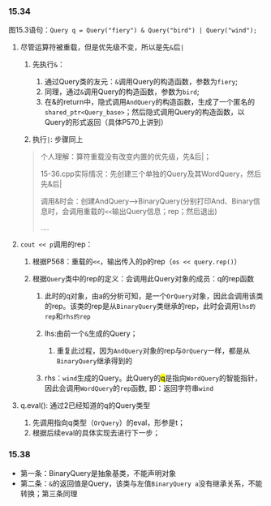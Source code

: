 ### 15.34
图15.3语句：`Query q = Query("fiery") & Query("bird") | Query("wind");`
1. 尽管运算符被重载，但是优先级不变，所以是先`&`后`|`
    
    1. 先执行`&`：
        
        1. 通过Query类的友元：`&`调用Query的构造函数，参数为`fiery`;
        2. 同理，通过`&`调用Query的构造函数，参数为`bird`;
        3. 在&的return中，隐式调用`AndQuery`的构造函数，生成了一个匿名的`shared_ptr<Query_base>`；然后隐式调用Query的构造函数，以Query的形式返回（具体P570上讲到）
    2. 执行`|`: 步骤同上
    > 个人理解：算符重载没有改变内置的优先级，先&后|；
    >
    > 15-36.cpp实际情况：先创建三个单独的Query及其WordQuery，然后先&后|
    >
    > 调用&时会：创建AndQuery——>BinaryQuery(分别打印And、Binary信息时，会调用重载的`<<`输出Query信息；rep；然后退出)
    >
    >....  

2. `cout << p`调用的rep：

    1. 根据P568：重载的`<<`，输出传入的p的rep（`os << query.rep()`）
    2. 根据`Query`类中的rep的定义：会调用此Query对象的成员：q的rep函数

        1. 此时的q对象，由a的分析可知，是一个`OrQuery`对象，因此会调用该类的rep。该类的rep是从`BinaryQuery`类继承的rep，此时会调用`lhs的rep`和`rhs的rep`
        2. lhs:由前一个`&`生成的Query；
            
            1. 重复此过程，因为`AndQuery`对象的rep与`OrQuery`一样，都是从`BinaryQuery`继承得到的

        3. rhs：`wind`生成的Query。此Query的<mark>q</mark>是指向`WordQuery`的智能指针，因此会调用`WordQuery`的`rep`函数, 即：返回字符串`wind`

3. q.eval(): 通过2已经知道的q的Query类型

    1.  先调用指向q类型（`OrQuery`）的eval，形参是t；
    2.  根据后续eval的具体实现去进行下一步；

### 15.38
- 第一条：BinaryQuery是抽象基类，不能声明对象
- 第二条：`&`的返回值是Query，该类与左值`BinaryQuery a`没有继承关系，不能转换；第三条同理  
